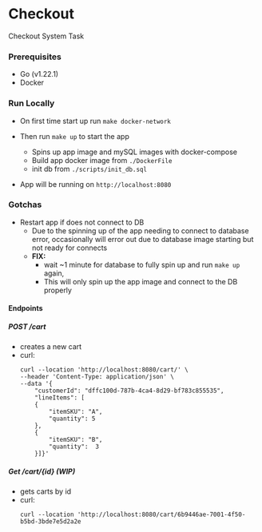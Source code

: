 # Checkout
Checkout System Task

### Prerequisites
- Go (v1.22.1)
- Docker

### Run Locally

- On first time start up run ```make docker-network``` 

- Then run `make up` to start the app
    - Spins up app image and mySQL images with docker-compose
    - Build app docker image from `./DockerFile`
    - init db from `./scripts/init_db.sql`

- App will be running on `http://localhost:8080`


### Gotchas 
- Restart app if does not connect to DB 
    - Due to the spinning up of the app needing to connect to database error, occasionally will error out due to database image starting but not ready for connects 
    - **FIX:** 
        - wait ~1 minute for database to fully spin up and run `make up` again,
        - This will only spin up the app image and connect to the DB properly

#### Endpoints 

##### POST /cart

- creates a new cart 
- curl: 
    ``` 
    curl --location 'http://localhost:8080/cart/' \
    --header 'Content-Type: application/json' \
    --data '{
        "customerId": "dffc100d-787b-4ca4-8d29-bf783c855535",
        "lineItems": [
        { 
            "itemSKU": "A",
            "quantity": 5
        },
        { 
            "itemSKU": "B",
            "quantity":  3
        }]}'
    ```

##### Get /cart/{id} (WIP)

- gets carts by id 
- curl: 
    ```
    curl --location 'http://localhost:8080/cart/6b9446ae-7001-4f50-b5bd-3bde7e5d2a2e
    ```